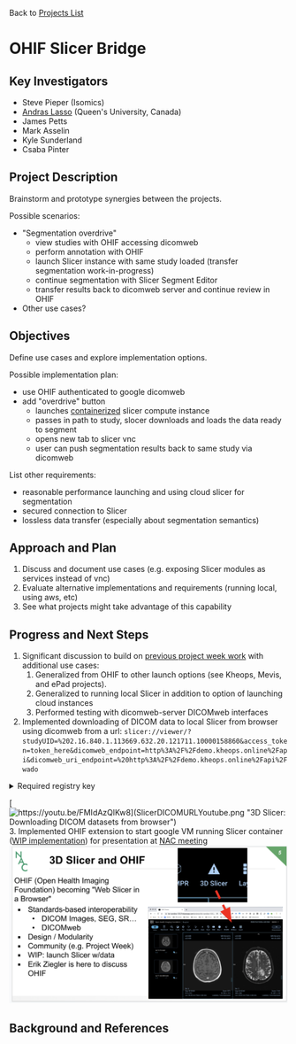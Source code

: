 Back to [Projects List](../../README.md#ProjectsList)

# OHIF Slicer Bridge

## Key Investigators

- Steve Pieper (Isomics)
- [Andras Lasso](http://perk.cs.queensu.ca/users/lasso) (Queen's University, Canada)
- James Petts
- Mark Asselin
- Kyle Sunderland
- Csaba Pinter

## Project Description

Brainstorm and prototype synergies between the projects.

Possible scenarios:
* "Segmentation overdrive"
  * view studies with OHIF accessing dicomweb
  * perform annotation with OHIF
  * launch Slicer instance with same study loaded (transfer segmentation work-in-progress)
  * continue segmentation with Slicer Segment Editor
  * transfer results back to dicomweb server and continue review in OHIF
* Other use cases?
  
## Objectives

Define use cases and explore implementation options.

Possible implementation plan:
* use OHIF authenticated to google dicomweb
* add "overdrive" button
  * launches [containerized](https://github.com/pieper/SlicerDockers) slicer compute instance
  * passes in path to study, slocer downloads and loads the data ready to segment
  * opens new tab to slicer vnc
  * user can push segmentation results back to same study via dicomweb
  
List other requirements:
* reasonable performance launching and using cloud slicer for segmentation
* secured connection to Slicer
* lossless data transfer (especially about segmentation semantics)

## Approach and Plan

1. Discuss and document use cases (e.g. exposing Slicer modules as services instead of vnc)
1. Evaluate alternative implementations and requirements (running local, using aws, etc)
1. See what projects might take advantage of this capability

## Progress and Next Steps

1. Significant discussion to build on [previous project week work](https://projectweek.na-mic.org/PW31_2019_Boston/Projects/OHIFPluginArchitecture/) with additional use cases:
    1. Generalized from OHIF to other launch options (see Kheops, Mevis, and ePad projects).
    1. Generalized to running local Slicer in addition to option of launching cloud instances
    1. Performed testing with dicomweb-server DICOMweb interfaces
1. Implemented downloading of DICOM data to local Slicer from browser using dicomweb from a url: ```slicer://viewer/?studyUID=%202.16.840.1.113669.632.20.121711.10000158860&access_token=token_here&dicomweb_endpoint=http%3A%2F%2Fdemo.kheops.online%2Fapi&dicomweb_uri_endpoint=%20http%3A%2F%2Fdemo.kheops.online%2Fapi%2Fwado```
<details>
 <summary>Required registry key</summary>
 
 ````
 Windows Registry Editor Version 5.00

[HKEY_CLASSES_ROOT\Slicer]
@="URL:Slicer Slicer Protocol"
"URL Protocol"=""

[HKEY_CLASSES_ROOT\Slicer\DefaultIcon]
@="Slicer.exe,1"

[HKEY_CLASSES_ROOT\Slicer\shell]
[HKEY_CLASSES_ROOT\Slicer\shell\open]
[HKEY_CLASSES_ROOT\Slicer\shell\open\command]
@="\"C:\\D\\S\\SNW\\Slicer-build\\Slicer.exe\" \"%1\""

````
 </details>
 
[![https://youtu.be/FMIdAzQlKw8](SlicerDICOMURLYoutube.png "3D Slicer: Downloading DICOM datasets from browser")](https://youtu.be/FMIdAzQlKw8)
3. Implemented OHIF extension to start google VM running Slicer container ([WIP implementation](https://gist.github.com/pieper/658731a7ef77231711c651ec622a6432)) for presentation at [NAC meeting](http://nac.spl.harvard.edu)
![SlicerInOHIF](Untitled.png)

## Background and References

